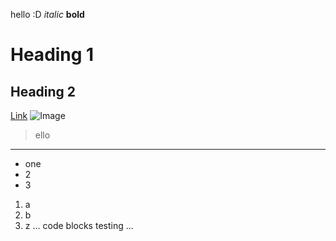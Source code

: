 hello
:D
*italic*
**bold**
# Heading 1
## Heading 2
[Link](http://hi.com)
![Image](https://images4.alphacoders.com/113/1130246.jpg)
> ello
---
* one
* 2
* 3
1. a
2. b
3. z
...
code blocks
testing
...

